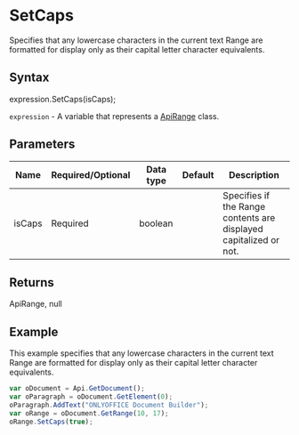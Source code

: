 # SetCaps

Specifies that any lowercase characters in the current text Range are formatted for display only as their capital letter character equivalents.

## Syntax

expression.SetCaps(isCaps);

`expression` - A variable that represents a [ApiRange](../ApiRange.md) class.

## Parameters

| **Name** | **Required/Optional** | **Data type** | **Default** | **Description** |
| ------------- | ------------- | ------------- | ------------- | ------------- |
| isCaps | Required | boolean |  | Specifies if the Range contents are displayed capitalized or not. |

## Returns

ApiRange, null

## Example

This example specifies that any lowercase characters in the current text Range are formatted for display only as their capital letter character equivalents.

```javascript
var oDocument = Api.GetDocument();
var oParagraph = oDocument.GetElement(0);
oParagraph.AddText("ONLYOFFICE Document Builder");
var oRange = oDocument.GetRange(10, 17);
oRange.SetCaps(true);
```
